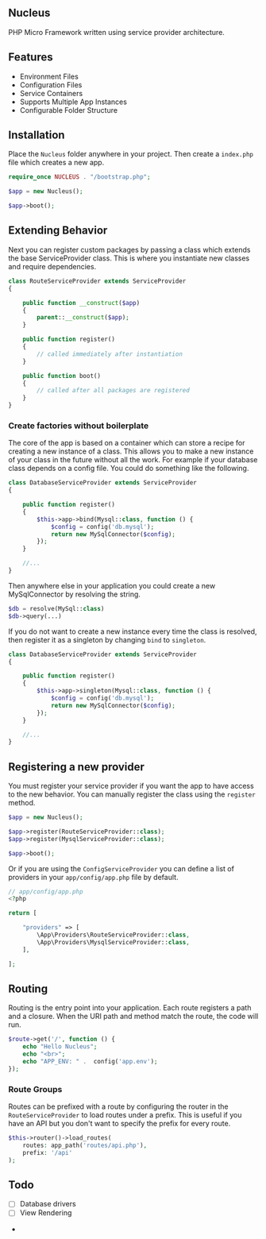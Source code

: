 ## Nucleus

PHP Micro Framework written using service provider architecture.

## Features
- Environment Files
- Configuration Files
- Service Containers
- Supports Multiple App Instances
- Configurable Folder Structure


## Installation
Place the `Nucleus` folder anywhere in your project. Then create a `index.php` file
which creates a new app.

```php
require_once NUCLEUS . "/bootstrap.php";

$app = new Nucleus();

$app->boot();
```

## Extending Behavior

Next you can register custom packages by passing a class which extends the base ServiceProvider class. This is where you instantiate new classes and require dependencies.

```php
class RouteServiceProvider extends ServiceProvider
{

    public function __construct($app)
    {
        parent::__construct($app);
    }

    public function register()
    {
        // called immediately after instantiation 
    }

    public function boot()
    {
        // called after all packages are registered
    }
}
```

### Create factories without boilerplate
The core of the app is based on a container which can store a recipe for creating a new instance of a class. This allows you to make a new instance of your class in the future without all the work. For example if your database class depends on a config file. You could do something like the following.

```php
class DatabaseServiceProvider extends ServiceProvider
{

    public function register()
    {
        $this->app->bind(Mysql::class, function () {
            $config = config('db.mysql');
            return new MySqlConnector($config);
        });
    }

    //...
}
```

Then anywhere else in your application you could create a new MySqlConnector by resolving the string.
```php
$db = resolve(MySql::class)
$db->query(...)
```

If you do not want to create a new instance every time the class is resolved, then register it as a singleton by changing `bind` to `singleton`.

```php
class DatabaseServiceProvider extends ServiceProvider
{

    public function register()
    {
        $this->app->singleton(Mysql::class, function () {
            $config = config('db.mysql');
            return new MySqlConnector($config);
        });
    }

    //...
}
```

## Registering a new provider
You must register your service provider if you want the app to have access to the new behavior. You can manually register the class using the `register` method. 

```php
$app = new Nucleus();

$app->register(RouteServiceProvider::class);
$app->register(MysqlServiceProvider::class);

$app->boot();
```

Or if you are using the `ConfigServiceProvider` you can define a list of providers in your `app/config/app.php` file by default. 

```php
// app/config/app.php
<?php

return [

    "providers" => [
        \App\Providers\RouteServiceProvider::class,
        \App\Providers\MysqlServiceProvider::class,
    ],

];
```


## Routing
Routing is the entry point into your application. Each route registers a path and a closure. When the URI path and method match the route, the code will run.

```php
$route->get('/', function () {
    echo "Hello Nucleus";
    echo "<br>";
    echo "APP_ENV: " .  config('app.env');
});
```

### Route Groups
Routes can be prefixed with a route by configuring the router in the `RouteServiceProvider` to load routes under a prefix. This is useful if you have an API but you don't want to specify the prefix for every route.

```php
$this->router()->load_routes(
    routes: app_path('routes/api.php'),
    prefix: '/api'
);
```

## Todo
- [ ] Database drivers
- [ ] View Rendering
- 